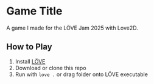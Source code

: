 # Game Title

A game I made for the LÖVE Jam 2025 with Love2D.

## How to Play
1. Install [LÖVE](https://love2d.org/)
2. Download or clone this repo
3. Run with `love .` or drag folder onto LÖVE executable
